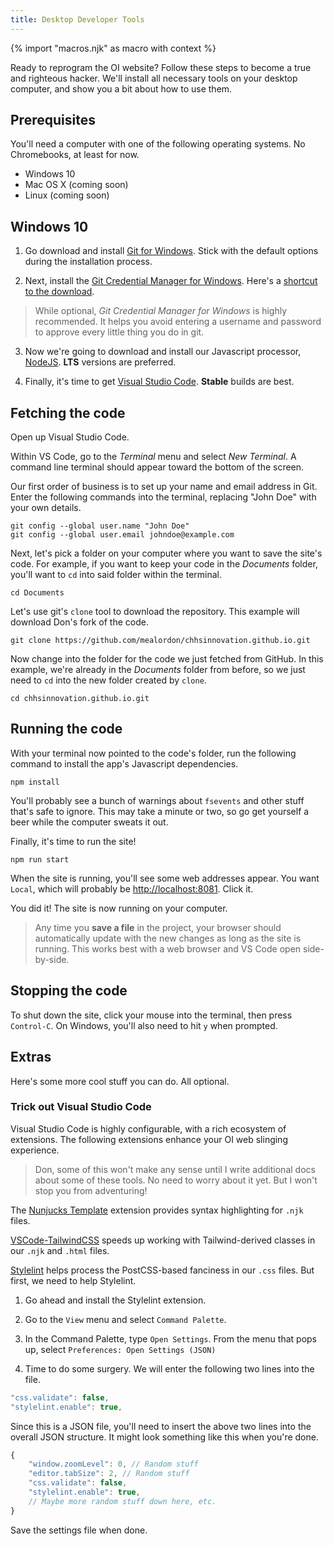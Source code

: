 ```yaml
---
title: Desktop Developer Tools
---
```

{% import "macros.njk" as macro with context %}

Ready to reprogram the OI website? Follow these steps to become a true and righteous hacker. We'll install all necessary tools on your desktop computer, and show you a bit about how to use them.

## Prerequisites

You'll need a computer with one of the following operating systems. No Chromebooks, at least for now.

* Windows 10
* Mac OS X (coming soon)
* Linux (coming soon)

## Windows 10

1. Go download and install [Git for Windows](https://gitforwindows.org/). Stick with the default options during the installation process.

2. Next, install the [Git Credential Manager for Windows](https://github.com/Microsoft/Git-Credential-Manager-for-Windows). Here's a [shortcut to the download](https://github.com/Microsoft/Git-Credential-Manager-for-Windows/releases/latest). 

> While optional, *Git Credential Manager for Windows* is highly recommended. It helps you avoid entering a username and password to approve every little thing you do in git.

3. Now we're going to download and install our Javascript processor, [NodeJS](https://nodejs.org/en/). **LTS** versions are preferred.

4. Finally, it's time to get [Visual Studio Code](https://code.visualstudio.com/). **Stable** builds are best.

## Fetching the code

Open up Visual Studio Code. 

Within VS Code, go to the *Terminal* menu and select *New Terminal*. A command line terminal should appear toward the bottom of the screen.

Our first order of business is to set up your name and email address in Git. Enter the following commands into the terminal, replacing "John Doe" with your own details.

``` shell
git config --global user.name "John Doe"
git config --global user.email johndoe@example.com
```

Next, let's pick a folder on your computer where you want to save the site's code. For example, if you want to keep your code in the *Documents* folder, you'll want to `cd` into said folder within the terminal. 

``` shell
cd Documents
```

Let's use git's `clone` tool to download the repository. This example will download Don's fork of the code.

``` shell
git clone https://github.com/mealordon/chhsinnovation.github.io.git
```

Now change into the folder for the code we just fetched from GitHub. In this example, we're already in the *Documents* folder from before, so we just need to `cd` into the new folder created by `clone`.

``` shell
cd chhsinnovation.github.io.git
```

## Running the code

With your terminal now pointed to the code's folder, run the following command to install the app's Javascript dependencies.

``` shell
npm install
```

You'll probably see a bunch of warnings about `fsevents` and other stuff that's safe to ignore. This may take a minute or two, so go get yourself a beer while the computer sweats it out.

Finally, it's time to run the site!

``` shell
npm run start
```

When the site is running, you'll see some web addresses appear. You want `Local`, which will probably be [http://localhost:8081](http://localhost:8081). Click it.

You did it! The site is now running on your computer.

> Any time you **save a file** in the project, your browser should automatically update with the new changes as long as the site is running. This works best with a web browser and VS Code open side-by-side.

## Stopping the code

To shut down the site, click your mouse into the terminal, then press `Control-C`. On Windows, you'll also need to hit `y` when prompted.

## Extras

Here's some more cool stuff you can do. All optional.

### Trick out Visual Studio Code

Visual Studio Code is highly configurable, with a rich ecosystem of extensions. The following extensions enhance your OI web slinging experience.

> Don, some of this won't make any sense until I write additional docs about some of these tools. No need to worry about it yet. But I won't stop you from adventuring!

The [Nunjucks Template](https://marketplace.visualstudio.com/items?itemName=eseom.nunjucks-template#overview) extension provides syntax highlighting for `.njk` files.

[VSCode-TailwindCSS](https://marketplace.visualstudio.com/items?itemName=bradlc.vscode-tailwindcss) speeds up working with Tailwind-derived classes in our `.njk` and `.html` files.

[Stylelint](https://marketplace.visualstudio.com/items?itemName=stylelint.vscode-stylelint) helps process the PostCSS-based fanciness in our `.css` files. But first, we need to help Stylelint.

1. Go ahead and install the Stylelint extension.

2. Go to the `View` menu and select `Command Palette`.

3. In the Command Palette, type `Open Settings`. From the menu that pops up, select `Preferences: Open Settings (JSON)`

4. Time to do some surgery. We will enter the following two lines into the file.

``` js
"css.validate": false, 
"stylelint.enable": true, 
```

Since this is a JSON file, you'll need to insert the above two lines into the overall JSON structure. It might look something like this when you're done.

``` js
{
    "window.zoomLevel": 0, // Random stuff
    "editor.tabSize": 2, // Random stuff
    "css.validate": false,
    "stylelint.enable": true,
    // Maybe more random stuff down here, etc.
}
```

Save the settings file when done.